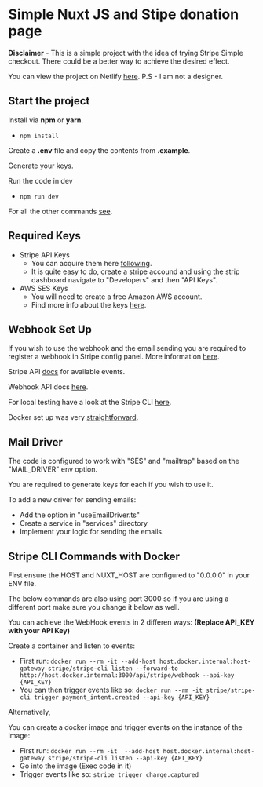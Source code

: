 # Simple Nuxt JS and Stipe donation page

**Disclaimer** - This is a simple project with the idea of trying Stripe Simple checkout. There could be a better way to achieve the desired effect.

You can view the project on Netlify [here](https://fascinating-pastelito-ed73c2.netlify.app/).
P.S - I am not a designer.

## Start the project

Install via **npm** or **yarn**.
- ```npm install```

Create a **.env** file and copy the contents from **.example**.

Generate your keys. 

Run the code in dev 
- ```npm run dev```

For all the other commands [see](https://nuxt.com/docs/api/commands/add).

## Required Keys

- Stripe API Keys
  - You can acquire them here [following](https://stripe.com/docs/keys).
  - It is quite easy to do, create a stripe accound and using the strip dashboard navigate to "Developers" and then "API Keys".
- AWS SES Keys 
    - You will need to create a free Amazon AWS account.
    - Find more info about the keys [here](https://docs.aws.amazon.com/ses/latest/dg/send-email-concepts-credentials.html).

## Webhook Set Up

If you wish to use the webhook and the email sending you are required to register a webhook in Stripe config panel. More information [here](https://stripe.com/docs/webhooks?locale=en-GB).

Stripe API [docs](https://stripe.com/docs/api/events) for available events.

Webhook API docs [here](https://stripe.com/docs/api/webhook_endpoints).

For local testing have a look at the Stripe CLI [here](https://stripe.com/docs/cli).

Docker set up was very [straightforward](https://stripe.com/docs/cli/docker).

## Mail Driver

The code is configured to work with "SES" and "mailtrap" based on the "MAIL_DRIVER" env option. 

You are required to generate keys for each if you wish to use it. 

To add a new driver for sending emails:
- Add the option in "useEmailDriver.ts" 
- Create a service in "services" directory
- Implement your logic for sending the emails.

## Stripe CLI Commands with Docker

First ensure the HOST and NUXT_HOST are configured to "0.0.0.0" in your ENV file.

The below commands are also using port 3000 so if you are using a different port make sure you change it below as well.

You can achieve the WebHook events in 2 differen ways:
**(Replace API_KEY with your API Key)**

Create a container and listen to events:
- First run: ```docker run --rm -it --add-host host.docker.internal:host-gateway stripe/stripe-cli listen --forward-to http://host.docker.internal:3000/api/stripe/webhook --api-key {API_KEY}```
- You can then trigger events like so: ```docker run --rm -it stripe/stripe-cli trigger payment_intent.created --api-key {API_KEY}```

Alternatively,

You can create a docker image and trigger events on the instance of the image:
- First run: ```docker run --rm -it  --add-host host.docker.internal:host-gateway stripe/stripe-cli listen --api-key {API_KEY}```
- Go into the image (Exec code in it)
- Trigger events like so: ```stripe trigger charge.captured```


